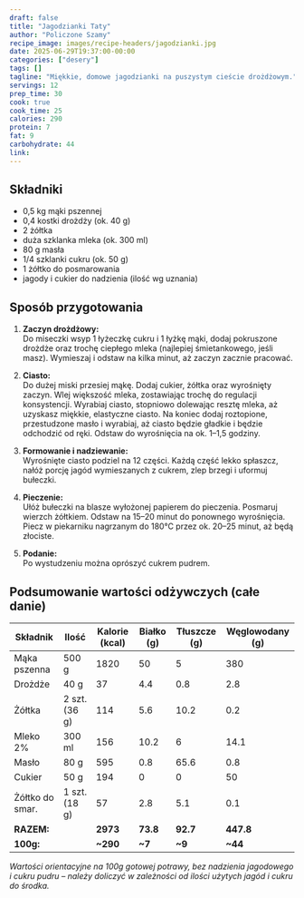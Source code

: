 ```yaml
---
draft: false  
title: "Jagodzianki Taty"  
author: "Policzone Szamy"  
recipe_image: images/recipe-headers/jagodzianki.jpg  
date: 2025-06-29T19:37:00-00:00  
categories: ["desery"]  
tags: []  
tagline: "Miękkie, domowe jagodzianki na puszystym cieście drożdżowym."  
servings: 12  
prep_time: 30  
cook: true  
cook_time: 25  
calories: 290  
protein: 7  
fat: 9  
carbohydrate: 44  
link:   
---
```


## Składniki
* 0,5 kg mąki pszennej  
* 0,4 kostki drożdży (ok. 40 g)  
* 2 żółtka  
* duża szklanka mleka (ok. 300 ml)  
* 80 g masła  
* 1/4 szklanki cukru (ok. 50 g)  
* 1 żółtko do posmarowania  
* jagody i cukier do nadzienia (ilość wg uznania)

## Sposób przygotowania

1. **Zaczyn drożdżowy:**  
   Do miseczki wsyp 1 łyżeczkę cukru i 1 łyżkę mąki, dodaj pokruszone drożdże oraz trochę ciepłego mleka (najlepiej śmietankowego, jeśli masz). Wymieszaj i odstaw na kilka minut, aż zaczyn zacznie pracować.

2. **Ciasto:**  
   Do dużej miski przesiej mąkę. Dodaj cukier, żółtka oraz wyrośnięty zaczyn. Wlej większość mleka, zostawiając trochę do regulacji konsystencji. Wyrabiaj ciasto, stopniowo dolewając resztę mleka, aż uzyskasz miękkie, elastyczne ciasto. Na koniec dodaj roztopione, przestudzone masło i wyrabiaj, aż ciasto będzie gładkie i będzie odchodzić od ręki. Odstaw do wyrośnięcia na ok. 1–1,5 godziny.

3. **Formowanie i nadziewanie:**  
   Wyrośnięte ciasto podziel na 12 części. Każdą część lekko spłaszcz, nałóż porcję jagód wymieszanych z cukrem, zlep brzegi i uformuj bułeczki.

4. **Pieczenie:**  
   Ułóż bułeczki na blasze wyłożonej papierem do pieczenia. Posmaruj wierzch żółtkiem. Odstaw na 15–20 minut do ponownego wyrośnięcia. Piecz w piekarniku nagrzanym do 180°C przez ok. 20–25 minut, aż będą złociste.

5. **Podanie:**  
   Po wystudzeniu można oprószyć cukrem pudrem.

## Podsumowanie wartości odżywczych (całe danie)

| Składnik         | Ilość   | Kalorie (kcal) | Białko (g) | Tłuszcze (g) | Węglowodany (g) |
|------------------|---------|----------------|------------|--------------|-----------------|
| Mąka pszenna     | 500 g   | 1820           | 50         | 5            | 380             |  
| Drożdże          | 40 g    | 37             | 4.4        | 0.8          | 2.8             |  
| Żółtka           | 2 szt. (36 g) | 114      | 5.6        | 10.2         | 0.2             |  
| Mleko 2%         | 300 ml  | 156            | 10.2       | 6            | 14.1            |  
| Masło            | 80 g    | 595            | 0.8        | 65.6         | 0.8             |  
| Cukier           | 50 g    | 194            | 0          | 0            | 50              |  
| Żółtko do smar.  | 1 szt. (18 g) | 57       | 2.8        | 5.1          | 0.1             |  
| **RAZEM:**       |         | **2973**       | **73.8**   | **92.7**     | **447.8**       |  
| **100g:**        |         | **~290**       | **~7**     | **~9**       | **~44**         |  

*Wartości orientacyjne na 100g gotowej potrawy, bez nadzienia jagodowego i cukru pudru – należy doliczyć w zależności od ilości użytych jagód i cukru do środka.*